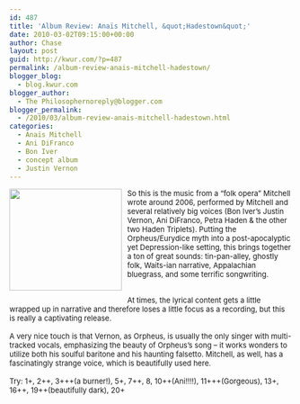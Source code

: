 ```yaml
---
id: 487
title: 'Album Review: Anaïs Mitchell, &quot;Hadestown&quot;'
date: 2010-03-02T09:15:00+00:00
author: Chase
layout: post
guid: http://kwur.com/?p=487
permalink: /album-review-anais-mitchell-hadestown/
blogger_blog:
  - blog.kwur.com
blogger_author:
  - The Philosophernoreply@blogger.com
blogger_permalink:
  - /2010/03/album-review-anais-mitchell-hadestown.html
categories:
  - Anaïs Mitchell
  - Ani DiFranco
  - Bon Iver
  - concept album
  - Justin Vernon
---
```

<div class="pf-content">
  <p>
    <a onblur="try {parent.deselectBloggerImageGracefully();} catch(e) {}" href="http://image.allmusic.com/00/amg/cov200/drn500/n564/n56442sjv58.jpg"><img style="float:left; margin:0 10px 10px 0;cursor:pointer; cursor:hand;width: 200px; height: 181px;" src="http://image.allmusic.com/00/amg/cov200/drn500/n564/n56442sjv58.jpg" border="0" alt="" /></a><span class="Apple-style-span"  style="font-size:small;">So this is the music from a &#8220;folk opera&#8221; Mitchell wrote around 2006, performed by Mitchell and several relatively big voices (Bon Iver&#8217;s Justin Vernon, Ani DiFranco, Petra Haden & the other two Haden Triplets). Putting the Orpheus/Eurydice myth into a post-apocalyptic yet Depression-like setting, this brings together a ton of great sounds: tin-pan-alley, ghostly folk, Waits-ian narrative, Appalachian bluegrass, and some terrific songwriting.</span>
  </p>
  
  <div>
    <span class="Apple-style-span"  style="font-size:small;"><br /></span>
  </div>
  
  <div>
    <span class="Apple-style-span"  style="font-size:small;">At times, the lyrical content gets a little wrapped up in narrative and therefore loses a little focus as a recording, but this is really a captivating release.</span>
  </div>
  
  <div>
    <span class="Apple-style-span"  style="font-size:small;"><br /></span>
  </div>
  
  <div>
    <span class="Apple-style-span"  style="font-size:small;">A very nice touch is that Vernon, as Orpheus, is usually the only singer with multi-tracked vocals, emphasizing the beauty of Orpheus&#8217;s song &#8211; it works wonders to utilize both his soulful baritone and his haunting falsetto. Mitchell, as well, has a fascinatingly strange voice, which is beautifully used here.</span>
  </div>
  
  <div>
    <span class="Apple-style-span"  style="font-size:small;"><br /></span>
  </div>
  
  <div>
    <span class="Apple-style-span"  style="font-size:small;">Try: 1+, 2++, 3+++(a burner!), 5+, 7++, 8, 10++(Ani!!!!), 11+++(Gorgeous), 13+, 16++, 19++(beautifully dark), 20+</span>
  </div>
</div>